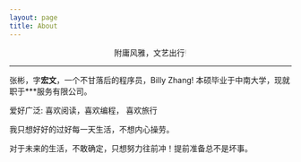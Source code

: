 ```yaml
---
layout: page
title: About
---
```

<center><font style="font-style:bold; font-weight:20">附庸风雅，文艺出行!</font> </center>

---

张彬，字**宏文**，一个不甘落后的程序员，Billy Zhang! 本硕毕业于中南大学，现就职于***服务有限公司。

爱好广泛:  喜欢阅读，喜欢编程， 喜欢旅行

我只想好好的过好每一天生活，不想内心操劳。

对于未来的生活，不敢确定，只想努力往前冲！提前准备总不是坏事。